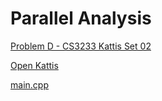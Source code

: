 # Parallel Analysis

[Problem D - CS3233 Kattis Set 02](https://nus.kattis.com/sessions/d9ah9a/problems/parallelanalysis)

[Open Kattis](https://open.kattis.com/problems/parallelanalysis)

[main.cpp](main.cpp)
